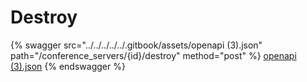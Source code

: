 # Destroy

{% swagger src="../../../../../.gitbook/assets/openapi (3).json" path="/conference_servers/{id}/destroy" method="post" %}
[openapi (3).json](<../../../../../.gitbook/assets/openapi (3).json>)
{% endswagger %}
